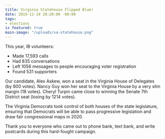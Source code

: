 ```yaml
---
title: Virginia Statehouse Flipped Blue!
date: 2019-11-19 20:20:00 -08:00
tags:
- elections
is featured: true
main-image: "/uploads/va-statehouse.png"
---
```


This year, IB volunteers:

* Made 17,593 calls
* Had 835 conversations
* Left 1056 messages to people encouraging voter registration
* Found 531 supporters

Our candidate, Alex Askew, won a seat in the Virginia House of Delegates (by 800 votes). Nancy Guy won her seat to the Virginia House by a very slim margin (18 votes). Cheryl Turpin came close to winning the Senate 7th District seat (losing by 1214 votes).

The Virginia Democrats took control of both houses of the state legislature, ensuring that Democrats will be able to pass progressive legislation and draw fair congressional maps in 2020.

Thank you to everyone who came out to phone bank, text bank, and write postcards during this hard-fought campaign. 